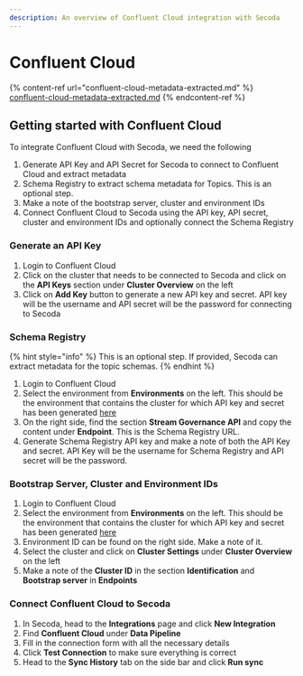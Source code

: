 ```yaml
---
description: An overview of Confluent Cloud integration with Secoda
---
```


# Confluent Cloud

{% content-ref url="confluent-cloud-metadata-extracted.md" %}
[confluent-cloud-metadata-extracted.md](confluent-cloud-metadata-extracted.md)
{% endcontent-ref %}

## Getting started with Confluent Cloud

To integrate Confluent Cloud with Secoda, we need the following

1. Generate API Key and API Secret for Secoda to connect to Confluent Cloud and extract metadata
2. Schema Registry to extract schema metadata for Topics. This is an optional step.
3. Make a note of the bootstrap server, cluster and environment IDs&#x20;
4. Connect Confluent Cloud to Secoda using the API key, API secret, cluster and environment IDs and optionally connect the Schema Registry&#x20;

### Generate an API Key

1. Login to Confluent Cloud
2. Click on the cluster that needs to be connected to Secoda and click on the **API Keys** section under **Cluster Overview** on the left
3. Click on **Add Key** button to generate a new API key and secret. API key will be the username and API secret will be the password for connecting to Secoda

### Schema Registry

{% hint style="info" %}
This is an optional step. If provided, Secoda can extract metadata for the topic schemas.
{% endhint %}

1. Login to Confluent Cloud
2. Select the environment from **Environments** on the left. This should be the environment that contains the cluster for which API key and secret has been generated [here](./#generate-an-api-key)
3. On the right side, find the section **Stream Governance API** and copy the content under **Endpoint**. This is the Schema Registry URL.
4. Generate Schema Registry API key and make a note of both the API Key and secret. API Key will be the username for Schema Registry and API secret will be the password.

### Bootstrap Server, Cluster and Environment IDs

1. Login to Confluent Cloud
2. Select the environment from **Environments** on the left. This should be the environment that contains the cluster for which API key and secret has been generated [here](./#generate-an-api-key)
3. Environment ID can be found on the right side. Make a note of it.
4. Select the cluster and click on **Cluster Settings** under **Cluster Overview** on the left
5. Make a note of the **Cluster ID** in the section **Identification** and **Bootstrap server** in **Endpoints**

### Connect Confluent Cloud to Secoda

1. In Secoda, head to the **Integrations** page and click **New Integration**
2. Find **Confluent Cloud** under **Data Pipeline**
3. Fill in the connection form with all the necessary details
4. Click **Test Connection** to make sure everything is correct
5. Head to the **Sync History** tab on the side bar and click **Run sync**
